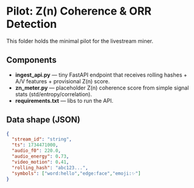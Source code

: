 # Pilot: Z(n) Coherence & ORR Detection

This folder holds the minimal pilot for the livestream miner.

## Components
- **ingest_api.py** — tiny FastAPI endpoint that receives rolling hashes + A/V features + provisional Z(n) score.
- **zn_meter.py** — placeholder Z(n) coherence score from simple signal stats (std/entropy/correlation).
- **requirements.txt** — libs to run the API.

## Data shape (JSON)
```json
{
  "stream_id": "string",
  "ts": 1734471000,
  "audio_f0": 220.0,
  "audio_energy": 0.73,
  "video_motion": 0.41,
  "rolling_hash": "abc123...",
  "symbols": ["word:hello","edge:face","emoji:✨"]
}